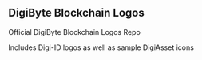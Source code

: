 ## DigiByte Blockchain Logos
Official DigiByte Blockchain Logos Repo

Includes Digi-ID logos as well as sample DigiAsset icons
